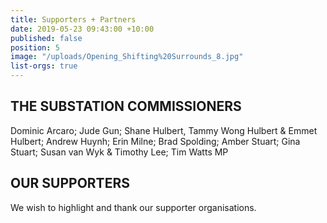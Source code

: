 ```yaml
---
title: Supporters + Partners
date: 2019-05-23 09:43:00 +10:00
published: false
position: 5
image: "/uploads/Opening_Shifting%20Surrounds_8.jpg"
list-orgs: true
---
```


## THE SUBSTATION COMMISSIONERS 

Dominic Arcaro; Jude Gun; Shane Hulbert, Tammy Wong Hulbert & Emmet Hulbert; Andrew Huynh; Erin Milne; Brad Spolding; Amber Stuart; Gina Stuart; Susan van Wyk & Timothy Lee; Tim Watts MP 


## OUR SUPPORTERS
We wish to highlight and thank our supporter organisations.